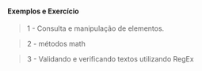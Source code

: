#### Exemplos e Exercício 
>1 - Consulta e manipulação de elementos.

> 2 - métodos math

> 3 - Validando e verificando textos utilizando RegEx



